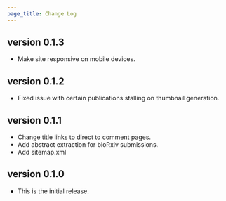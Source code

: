 ```yaml
---
page_title: Change Log
---
```


## version 0.1.3

* Make site responsive on mobile devices.

## version 0.1.2

* Fixed issue with certain publications stalling on thumbnail generation.

## version 0.1.1

* Change title links to direct to comment pages.
* Add abstract extraction for bioRxiv submissions.
* Add sitemap.xml

## version 0.1.0

* This is the initial release.